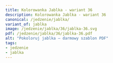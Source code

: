 ```yaml
---
title: Kolorowanka Jablka - wariant 36
description: Kolorowanka Jablka - wariant 36
canonical: /jedzenie/jablka/
variant_of: jablka
image: /jedzenie/jablka/36/jablka-36.svg
pdf: /jedzenie/jablka/36/jablka-36.pdf
alt: "Pokoloruj jablka – darmowy szablon PDF"
tags:
- jedzenie
- jablka
---
```

